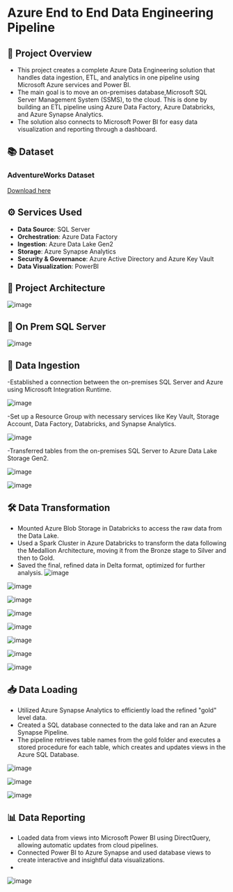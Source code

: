 # Azure End to End Data Engineering Pipeline

## 🎯 **Project Overview**

- This project creates a complete Azure Data Engineering solution that handles data ingestion, ETL, and analytics in one pipeline using Microsoft Azure services and Power BI. 
- The main goal is to move an on-premises database,Microsoft SQL Server Management System (SSMS), to the cloud. This is done by building an ETL pipeline using Azure Data Factory, Azure Databricks, and Azure Synapse Analytics.
- The solution also connects to Microsoft Power BI for easy data visualization and reporting through a dashboard.

## 📚 **Dataset**
### AdventureWorks Dataset
[Download here](https://github.com/Microsoft/sql-server-samples/releases/download/adventureworks/AdventureWorksLT2022.bak)

## ⚙ **Services Used**
- **Data Source**: SQL Server
- **Orchestration**: Azure Data Factory
- **Ingestion**: Azure Data Lake Gen2
- **Storage**: Azure Synapse Analytics
- **Security & Governance**: Azure Active Directory and Azure Key Vault
- **Data Visualization**: PowerBI

## 📐 **Project Architecture**

![image](https://github.com/RithicaM/Azure_Pipeline_Data_Engineering_Project/blob/main/Implemention%20images/Azure%20Project%201.gif)

## 📔 On Prem SQL Server

![image](https://github.com/RithicaM/Azure_Pipeline_Data_Engineering_Project/blob/main/Implemention%20images/SSMS.png)

## 📩 Data Ingestion

-Established a connection between the on-premises SQL Server and Azure using Microsoft Integration Runtime.

![image](https://github.com/RithicaM/Azure_Pipeline_Data_Engineering_Project/blob/main/Implemention%20images/SHIR.png)

-Set up a Resource Group with necessary services like Key Vault, Storage Account, Data Factory, Databricks, and Synapse Analytics.

![image](https://github.com/RithicaM/Azure_Pipeline_Data_Engineering_Project/blob/main/Implemention%20images/Resrc%20grp.png)

-Transferred tables from the on-premises SQL Server to Azure Data Lake Storage Gen2.

![image](https://github.com/RithicaM/Azure_Pipeline_Data_Engineering_Project/blob/main/Implemention%20images/Datalake.png)

![image](https://github.com/RithicaM/Azure_Pipeline_Data_Engineering_Project/blob/main/Implemention%20images/Data%20factory%20pipeline.png)

## 🛠 Data Transformation

- Mounted Azure Blob Storage in Databricks to access the raw data from the Data Lake.
- Used a Spark Cluster in Azure Databricks to transform the data following the Medallion Architecture, moving it from the Bronze stage to Silver and then to Gold.
- Saved the final, refined data in Delta format, optimized for further analysis.
![image](https://github.com/RithicaM/Azure_Pipeline_Data_Engineering_Project/blob/main/Implemention%20images/Mounting1.png)

![image](https://github.com/RithicaM/Azure_Pipeline_Data_Engineering_Project/blob/main/Implemention%20images/Mounting2.png)

![image](https://github.com/RithicaM/Azure_Pipeline_Data_Engineering_Project/blob/main/Implemention%20images/Mounting2.png)

![image](https://github.com/RithicaM/Azure_Pipeline_Data_Engineering_Project/blob/main/Implemention%20images/Bronze-silver%201.png)

![image](https://github.com/RithicaM/Azure_Pipeline_Data_Engineering_Project/blob/main/Implemention%20images/Bronze-silver%202.png)

![image](https://github.com/RithicaM/Azure_Pipeline_Data_Engineering_Project/blob/main/Implemention%20images/Silver-gold1.png)

![image](https://github.com/RithicaM/Azure_Pipeline_Data_Engineering_Project/blob/main/Implemention%20images/Silver-gold2.png)

![image](https://github.com/RithicaM/Azure_Pipeline_Data_Engineering_Project/blob/main/Implemention%20images/Silver-gold3.png)

## 📥 Data Loading

- Utilized Azure Synapse Analytics to efficiently load the refined "gold" level data.
- Created a SQL database connected to the data lake and ran an Azure Synapse Pipeline.
- The pipeline retrieves table names from the gold folder and executes a stored procedure for each table, which creates and updates views in the Azure SQL Database.
  
![image](https://github.com/RithicaM/Azure_Pipeline_Data_Engineering_Project/blob/main/Implemention%20images/synapse%20pipeline.png)

![image](https://github.com/RithicaM/Azure_Pipeline_Data_Engineering_Project/blob/main/Implemention%20images/stored%20procedure.png)

![image](https://github.com/RithicaM/Azure_Pipeline_Data_Engineering_Project/blob/main/Implemention%20images/serverless%20db.png)

## 📊 Data Reporting

- Loaded data from views into Microsoft Power BI using DirectQuery, allowing automatic updates from cloud pipelines.
- Connected Power BI to Azure Synapse and used database views to create interactive and insightful data visualizations.
- 
![image](https://github.com/RithicaM/Azure_Pipeline_Data_Engineering_Project/blob/main/Implemention%20images/dashboard%20.png)





